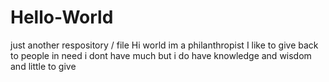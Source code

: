 # Hello-World
just another respository / file
Hi world im a philanthropist I like to give back to people in need i dont have much but i do have knowledge and wisdom and little to give  
